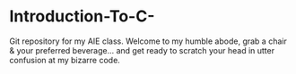 # Introduction-To-C-
Git repository for my AIE class. Welcome to my humble abode, grab a chair &amp; your preferred beverage... and get ready to scratch your head in utter confusion at my bizarre code. 

